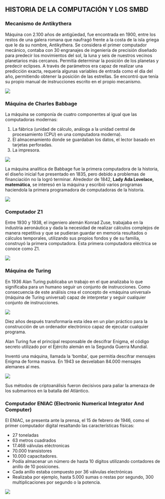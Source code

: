 ## HISTORIA DE LA COMPUTACIÓN Y LOS SMBD

### Mecanismo de Antikythera

Máquina con 2.100 años de antigüedad, fue encontrada en 1900, entre los restos de una galera romana que naufragó frente a la costa de la isla griega que le da su nombre, Antikythera. Se considera el primer computador mecánico, contaba con 30 engranajes de ingeniería de precisión diseñado para predecir los movimientos del sol, la luna y seis de nuestros vecinos planetarios más cercanos. Permitía determinar la posición de los planetas y predecir eclipses. A través de parámetros era capaz de realizar una predicción exacta, requería algunas variables de entrada como el día del año, permitiendo obtener la posición de las estrellas. Se encontró que tenía su propio manual de instrucciones escrito en el
propio mecanismo.

<img src="./imagenes/Antykythera.jpg">

### Máquina de Charles Babbage

La máquina se componía de cuatro componentes al igual que las computadoras modernas:
1. La fábrica (unidad de cálculo, análoga a la unidad central de procesamiento (CPU) en una computadora moderna).
2. El almacenamiento donde se guardaban los datos, el lector basado en tarjetas perforadas.
3. La impresora.

<img src="./imagenes/MaquinaBabbage.jpg">

La máquina analítica de Babbage fue la primera computadora de la historia, el diseño inicial fue presentado en 1835, pero debido a problemas de financiación no la logró terminar.
Alrededor de 1842, **Lady Ada Lovelace, matemática**, se interesó en la máquina y escribió varios programas haciendola la primera programadora de computadoras de la historia.

<img src="./imagenes/AdaLovelace.jpg">

### Computador Z1

Entre 1930 y 1938, el ingeniero alemán Konrad Zuse, trabajaba en la industria aeronáutica y dada la necesidad de realizar cálculos complejos de manera repetitiva y que se pudieran guardar en memoria resultados o cálculos temporales, utilizando sus propios fondos y de su familia, construyó la primera computadora.
Esta primera computadora eléctrica se
conoce como Z1.

<img src="./imagenes/z1.jpg">

### Máquina de Turing

En 1936 Alan Turing publicaba un trabajo en el que analizaba lo que significaba para un humano seguir un conjunto de instrucciones. Como consecuencia de este análisis crea el concepto de «máquina universal» (máquina de Turing universal) capaz de interpretar y seguir cualquier conjunto de instrucciones.

<img src="./Imagenes/AlanTuring.jpg">

Diez años después transformaría esta idea en un plan práctico para la construcción de un ordenador electrónico capaz de ejecutar cualquier programa.

Alan Turing fue el principal responsable de descifrar Enigma, el código secreto utilizado por el Ejército alemán en la Segunda Guerra Mundial.

Inventó una máquina, llamada la ‘bomba’, que permitía descifrar mensajes Enigma de forma masiva. En 1943 se desvelaban 84.000 mensajes alemanes al mes. 

<img src="./imagenes/bomba.jpg">

Sus métodos de criptoanálisis fueron decisivos para paliar la amenaza de los submarinos en la batalla del Atlántico. 

### Computador ENIAC (Electronic Numerical Integrator And Computer) 

El ENIAC, se presenta ante la prensa, el 15 de febrero de 1946, como el primer computador digital resaltando las características físicas: 
- 27 toneladas
- 63 metros cuadrados
- 17.468 válvulas eléctronicas
- 70.000 transistores
- 10.000 capacitadores. 
- Podía almacenar un número de hasta 10 dígitos utilizando contadores de anillo de 10 posiciones. 
- Cada anillo estaba compuesto por 36 válvulas electrónicas
- Realizaba por ejemplo, hasta 5.000 sumas o restas por segundo, 300 multiplicaciones por segundo o la potencia.

<img src="./imagenes/eniac.jpg">

